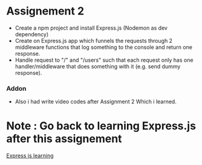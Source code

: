 # Assignement 2

- Create a npm project and install Express.js (Nodemon as dev dependency)
- Create on Express.js app which funnels the requests through 2 middleware functions that log something to the console and return one response.
- Handle request to "/" and "/users" such that each request only has one handler/middleware that does something with it (e.g. send dummy response).

### Addon

- Also i had write video codes after Assignment 2 Which i learned.

# Note : Go back to learning Express.js after this assignement

[Express js learning](../intro.md)